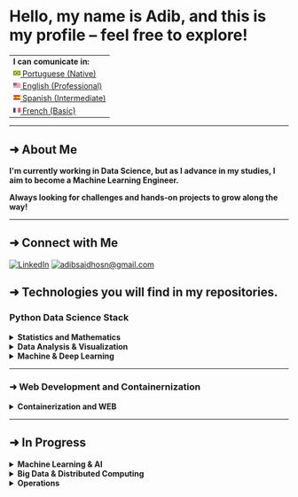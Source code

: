 # Hello, my name is Adib, and this is my profile – feel free to explore!

<table>
  <tr><td><strong> I can comunicate in: <strong></td></tr>
  <tr><td><a href="README_pt.md"><img src="imagens/br-flag.png" height="13"> Portuguese (Native)</a></td></tr>
  <tr><td><a href="README.md"><img src="imagens/us-flag.png" height="13"> English (Professional)</a></td></tr>
  <tr><td><a href="README_es.md"><img src="imagens/sp-flag.png" height="13"> Spanish (Intermediate)</a></td></tr>
  <tr><td><a href="README_fr.md"><img src="imagens/fr-flag.png" height="13"> French (Basic)</a></td></tr>
</table>


---

## ➜ About Me  

**I'm currently working in Data Science, but as I advance in my studies, I aim to become a Machine Learning Engineer.**  

**Always looking for challenges and hands-on projects to grow along the way!**

---
## ➜ Connect with Me


[![LinkedIn](https://img.shields.io/badge/LinkedIn-%230077B5.svg?style=for-the-badge&logo=linkedin&logoColor=white)](https://www.linkedin.com/in/adibhosn/)  [![adibsaidhosn@gmail.com](https://img.shields.io/badge/adibsaidhosn@gmail.com-D14836.svg?style=for-the-badge&logo=gmail&logoColor=white)](mailto:adibsaidhosn@gmail.com)


## ➜ Technologies you will find in my repositories.

### Python Data Science Stack

<details>
  <summary><b>Statistics and Mathematics</b></summary>

  ![SymPy](https://img.shields.io/badge/SymPy-3B5526?style=for-the-badge&logo=sympy&logoColor=white)  
  ![NumPy](https://img.shields.io/badge/NumPy-013243?style=for-the-badge&logo=numpy&logoColor=white)  
  ![SciPy](https://img.shields.io/badge/SciPy-8CAAE6?style=for-the-badge&logo=scipy&logoColor=white)

</details>

<details>
  <summary><b>Data Analysis & Visualization</b></summary>

  ![Pandas](https://img.shields.io/badge/Pandas-150458?style=for-the-badge&logo=pandas&logoColor=white)  
  ![Matplotlib](https://img.shields.io/badge/Matplotlib-006400?style=for-the-badge&logoColor=white)  
  ![Seaborn](https://img.shields.io/badge/Seaborn-3776AB?style=for-the-badge&logoColor=white)  
  ![Plotly](https://img.shields.io/badge/Plotly-3F4F75?style=for-the-badge&logo=plotly&logoColor=white)  
  ![Streamlit](https://img.shields.io/badge/Streamlit-FF4B4B?style=for-the-badge&logo=streamlit&logoColor=white)  

</details>

<details>
  <summary><b>Machine & Deep Learning</b></summary>

  ![scikit-learn](https://img.shields.io/badge/scikit--learn-F7931E?style=for-the-badge&logoColor=white)  
  ![TensorFlow](https://img.shields.io/badge/TensorFlow-FF6F00?style=for-the-badge&logo=tensorflow&logoColor=white)  
  ![Keras](https://img.shields.io/badge/Keras-D00000?style=for-the-badge&logo=keras&logoColor=white)  

</details>

---

### ➜ Web Development and Containernization
<details>
  <summary><b>Containerization and WEB</b></summary>

  ![Docker](https://img.shields.io/badge/Docker-2496ED?style=for-the-badge&logo=docker&logoColor=white)
  ![FastAPI](https://img.shields.io/badge/FastAPI-009688?style=for-the-badge&logo=fastapi&logoColor=white)  
  ![Flask](https://img.shields.io/badge/Flask-000000?style=for-the-badge&logo=flask&logoColor=white)
  ![JavaScript](https://img.shields.io/badge/JavaScript-F7DF1E?style=for-the-badge&logo=javascript&logoColor=black)
</details>

---

## ➜ In Progress

<details>
  <summary><b>Machine Learning & AI</b></summary>

  ![PyTorch](https://img.shields.io/badge/PyTorch-EE4C2C?style=for-the-badge&logo=pytorch&logoColor=white)  

</details>

<details>
  <summary><b>Big Data & Distributed Computing</b></summary>

  ![Apache Spark](https://img.shields.io/badge/Apache%20Spark-E25A1C?style=for-the-badge&logo=apachespark&logoColor=white)  

</details>

<details>
  <summary><b>Operations</b></summary>

  ![Apache Airflow](https://img.shields.io/badge/Apache%20Airflow-017CEE?style=for-the-badge&logo=apacheairflow&logoColor=white)  

</details>
